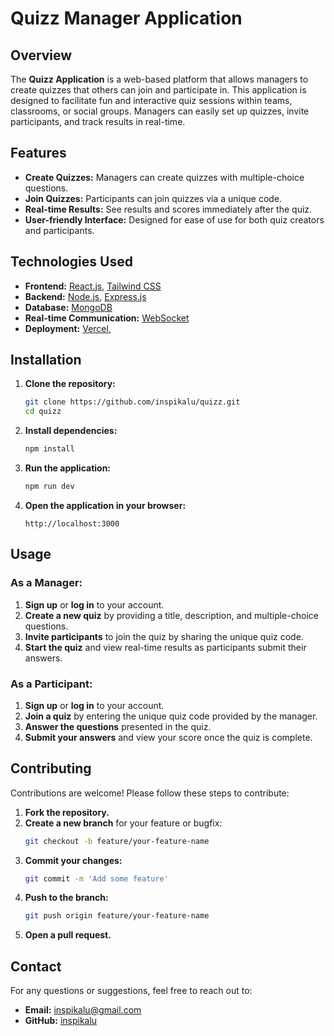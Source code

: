 # Quizz Manager Application

## Overview

The **Quizz Application** is a web-based platform that allows managers to create quizzes that others can join and participate in. This application is designed to facilitate fun and interactive quiz sessions within teams, classrooms, or social groups. Managers can easily set up quizzes, invite participants, and track results in real-time.

## Features

- **Create Quizzes:** Managers can create quizzes with multiple-choice questions.
- **Join Quizzes:** Participants can join quizzes via a unique code.
- **Real-time Results:** See results and scores immediately after the quiz.
- **User-friendly Interface:** Designed for ease of use for both quiz creators and participants.

## Technologies Used

- **Frontend:** [React.js](https://reactjs.org/), [Tailwind CSS](https://tailwindcss.com/)
- **Backend:** [Node.js](https://nodejs.org/), [Express.js](https://expressjs.com/)
- **Database:** [MongoDB](https://www.mongodb.com/)
- **Real-time Communication:** [WebSocket](https://developer.mozilla.org/en-US/docs/Web/API/WebSockets_API)
- **Deployment:** [Vercel](https://vercel.com/),


## Installation

1. **Clone the repository:**
   ```bash
   git clone https://github.com/inspikalu/quizz.git
   cd quizz
   ```

2. **Install dependencies:**
   ```bash
   npm install
   ```

3. **Run the application:**
   ```bash
   npm run dev
   ```

4. **Open the application in your browser:**
   ```
   http://localhost:3000
   ```

## Usage

### As a Manager:
1. **Sign up** or **log in** to your account.
2. **Create a new quiz** by providing a title, description, and multiple-choice questions.
3. **Invite participants** to join the quiz by sharing the unique quiz code.
4. **Start the quiz** and view real-time results as participants submit their answers.

### As a Participant:
1. **Sign up** or **log in** to your account.
2. **Join a quiz** by entering the unique quiz code provided by the manager.
3. **Answer the questions** presented in the quiz.
4. **Submit your answers** and view your score once the quiz is complete.

## Contributing

Contributions are welcome! Please follow these steps to contribute:

1. **Fork the repository.**
2. **Create a new branch** for your feature or bugfix:
   ```bash
   git checkout -b feature/your-feature-name
   ```
3. **Commit your changes:**
   ```bash
   git commit -m 'Add some feature'
   ```
4. **Push to the branch:**
   ```bash
   git push origin feature/your-feature-name
   ```
5. **Open a pull request.**


## Contact

For any questions or suggestions, feel free to reach out to:

- **Email:** [inspikalu@gmail.com](mailto:inspikalu@gmail.com)
- **GitHub:** [inspikalu](https://github.com/inspikalu)
